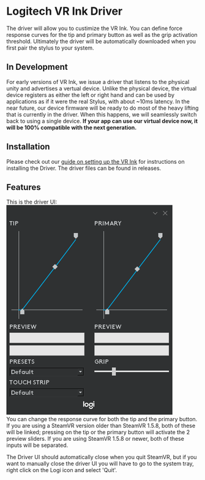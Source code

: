 # Logitech VR Ink Driver
The driver will allow you to custimize the VR Ink. You can define force response curves for the tip and primary button as well as the grip activation threshold. Ultimately the driver will be automatically downloaded when you first pair the stylus to your system.

## In Development
For early versions of VR Ink, we issue a driver that listens to the physical unity and advertises a vertual device. Unlike the physical device, the virtual device registers as either the left or right hand and can be used by applications as if it were the real Stylus, with about ~10ms latency. In the near future, our device firmware will be ready to do most of the heavy lifting that is currently in the driver. When this happens, we will seamlessly switch back to using a single device. **If your app can use our virtual device now, it will be 100% compatible with the next generation.**

## Installation
Please check out our [guide on setting up the VR Ink](Assets) for instructions on installing the Driver. The driver files can be found in releases.

## Features
This is the driver UI:
<br>
![driver UI](./../Images/Driver/DriverUI.png)
<br>
You can change the response curve for both the tip and the primary button. If you are using a SteamVR version older than SteamVR 1.5.8, both of these will be linked; pressing on the tip or the primary button will activate the 2 preview sliders. If you are using SteamVR 1.5.8 or newer, both of these inputs will be separated.

The Driver UI should automatically close when you quit SteamVR, but if you want to manually close the driver UI you will have to go to the system tray, right click on the Logi icon and select 'Quit'.
